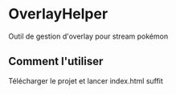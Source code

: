 # OverlayHelper
Outil de gestion d'overlay pour stream pokémon

## Comment l'utiliser
Télécharger le projet et lancer index.html suffit
